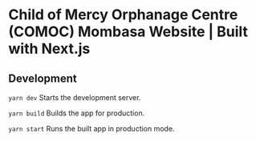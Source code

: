 # Child of Mercy Orphanage Centre (COMOC) Mombasa Website | Built with Next.js

## Development

`yarn dev` Starts the development server.

`yarn build` Builds the app for production.

`yarn start` Runs the built app in production mode.
